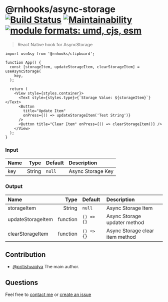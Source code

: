 # @rnhooks/async-storage [![Build Status](https://travis-ci.com/react-native-hooks/async-storage.svg?branch=master)](https://travis-ci.com/react-native-hooks/async-storage) [![Maintainability](https://api.codeclimate.com/v1/badges/6497ec4103f7ff8f95d9/maintainability)](https://codeclimate.com/github/react-native-hooks/async-storage/maintainability) <a href="https://github.com/pritishvaidya/react-native-hooks/async-storage/blob/master/README.md"><img src="https://img.shields.io/badge/module%20formats-umd%2C%20cjs%2C%20esm-green.svg" alt="module formats: umd, cjs, esm"></a>

> React Native hook for AsyncStorage

```
import useAsy from '@rnhooks/clipboard';

function App() {
  const [storageItem, updateStorageItem, clearStorageItem] = useAsyncStorage(
    key,
  );

  return (
    <View style={styles.container}>
      <Text style={styles.type}>{`Storage Value: ${storageItem}`}</Text>
      <Button
        title="Update Item"
        onPress={() => updateStorageItem('Test String')}
      />
      <Button title="Clear Item" onPress={() => clearStorageItem()} />
    </View>
  );
}
```

### Input
| Name  | Type  | Default | Description |
| :------------ |---------------:| :---------------| :-----|
| key | String | `null` | Async Storage Key |


### Output
| Name  | Type  | Default | Description |
| :------------ |---------------:| :---------------| :-----|
| storageItem | String | `null` | Async Storage Item |
| updateStorageItem | function | `() => {}` | Async Storage updater method |
| clearStorageItem | function | `() => {}` | Async Storage clear item method |

## Contribution
- [@pritishvaidya](mailto:pritishvaidya94@gmail.com) The main author.


## Questions

Feel free to [contact me](mailto:pritishvaidya94@gmail.com) or [create an issue](https://github.com/react-native-hooks/async-storage/issues/new)
